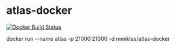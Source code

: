 # atlas-docker
[![Docker Build Status](https://img.shields.io/docker/build/mmiklas/atlas-docker.svg?style=flat-square)](https://hub.docker.com/r/mmiklas/atlas-docker/)

docker run --name atlas -p 21000:21000 -d mmiklas/atlas-docker
